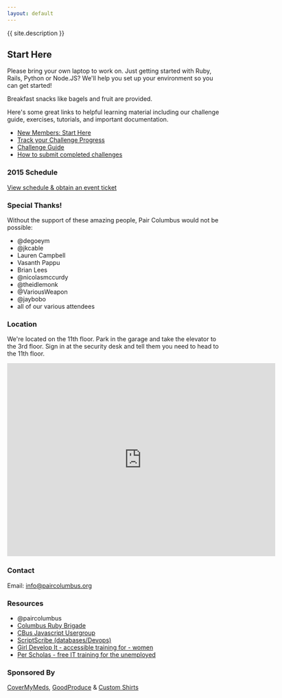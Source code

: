 ```yaml
---
layout: default
---
```


{{ site.description }}

## Start Here
Please bring your own laptop to work on. Just getting started with Ruby, Rails, Python or Node.JS? We'll help you set up your environment so you can get started!

Breakfast snacks like bagels and fruit are provided.

Here's some great links to helpful learning material including our challenge guide, exercises, tutorials, and important documentation.

- [New Members: Start Here](/getting_started/)
- [Track your Challenge Progress](http://challengeprogress.herokuapp.com/)
- [Challenge Guide](/challenges/)
- [How to submit completed challenges](/challenges/#how-to-submit-challenges-via-github)

### 2015 Schedule
[View schedule & obtain an event ticket](https://www.eventbrite.com/e/pair-programming-mentoring-covermymeds-tickets-15224426670)

### Special Thanks!
Without the support of these amazing people, Pair Columbus would not be possible:

- @degoeym
- @jkcable
- Lauren Campbell
- Vasanth Pappu
- Brian Lees
- @nicolasmccurdy
- @theidlemonk
- @VariousWeapon
- @jaybobo
- all of our various attendees

### Location
We're located on the 11th floor. Park in the garage and take the elevator to the 3rd floor. Sign in at the security desk and tell them you need to head to the 11th floor.

<iframe
  width="625"
  height="450"
  frameborder="0" style="border:0;"
  src="https://www.google.com/maps/embed/v1/place?key=AIzaSyAQx78hpYLgn95HMJ2l87B3q0JC9BbjzgI
  &q=2+Miranova+Pl+Floor+10,Columbus+OH&">
</iframe>

### Contact
Email: <info@paircolumbus.org>

### Resources
- @paircolumbus
- [Columbus Ruby Brigade](http://columbusrb.com/)
- [CBus Javascript Usergroup](https://cbusjs.github.io/)
- [ScriptScribe (databases/Devops)](https://www.scriptscribe.org/)
- [Girl Develop It - accessible training for - women](https://www.girldevelopit.com/chapters/columbus)
- [Per Scholas - free IT training for the unemployed](http://perscholas.org/columbus/)

### Sponsored By
[CoverMyMeds](https://www.covermymeds.com/main/), [GoodProduce](http://goodproduce.net) & [Custom Shirts](http://www.customshirts.com/)
